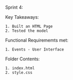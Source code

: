 Sprint 4: 

Key Takeaways: 

    1. Built an HTML Page
    2. Tested the model
    
Functional Requirememts met: 
  
    1. Events - User Interface
    
Folder Contents: 
  
    1. index.html
    2. style.css
